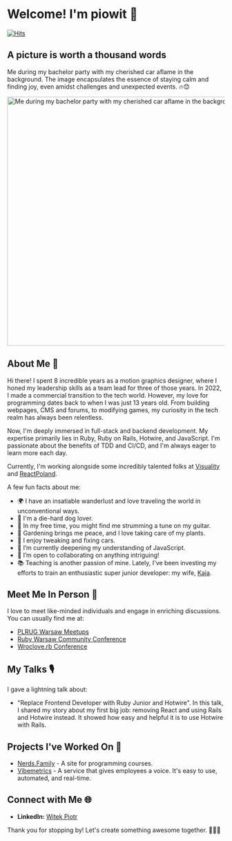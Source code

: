 # Welcome! I'm piowit 👋
[![Hits](https://hits.seeyoufarm.com/api/count/incr/badge.svg?url=https%3A%2F%2Fgithub.com%2Fpiowit&count_bg=%2379C83D&title_bg=%23555555&icon=&icon_color=%23E7E7E7&title=hits&edge_flat=false)](https://hits.seeyoufarm.com)

## A picture is worth a thousand words 
Me during my bachelor party with my cherished car aflame in the background.
The image encapsulates the essence of staying calm and finding joy, even amidst challenges and unexpected events. 🔥😊

<img width="575" alt="Me during my bachelor party with my cherished car aflame in the background" src="https://github.com/piowit/piowit/assets/2960263/1499b4a3-99c2-4b8c-9d0d-a2c8a277a1ab">

## About Me 📌

Hi there! I spent 8 incredible years as a motion graphics designer, where I honed my leadership skills as a team lead for three of those years. In 2022, I made a commercial transition to the tech world. However, my love for programming dates back to when I was just 13 years old. From building webpages, CMS and forums, to modifying games, my curiosity in the tech realm has always been relentless.

Now, I'm deeply immersed in full-stack and backend development. My expertise primarily lies in Ruby, Ruby on Rails, Hotwire, and JavaScript. I'm passionate about the benefits of TDD and CI/CD, and I'm always eager to learn more each day.

Currently, I'm working alongside some incredibly talented folks at [Visuality](https://github.com/visualitypl) and [ReactPoland](https://github.com/ReactPoland).

A few fun facts about me:

- 🌍 I have an insatiable wanderlust and love traveling the world in unconventional ways.
- 🐶 I'm a die-hard dog lover.
- 🎸 In my free time, you might find me strumming a tune on my guitar.
- 🌱 Gardening brings me peace, and I love taking care of my plants.
- 🚗 I enjoy tweaking and fixing cars.
- 🧠 I’m currently deepening my understanding of JavaScript.
- 👯 I’m open to collaborating on anything intriguing!
- 📚 Teaching is another passion of mine. Lately, I've been investing my efforts to train an enthusiastic super junior developer: my wife, [Kaja](https://github.com/kajawitek).

## Meet Me In Person 🤝

I love to meet like-minded individuals and engage in enriching discussions. You can usually find me at:
- [PLRUG Warsaw Meetups](https://www.meetup.com/pl-PL/nerdsclub/)
- [Ruby Warsaw Community Conference](https://www.rubycommunityconference.com/)
- [Wroclove.rb Conference](https://wrocloverb.com/)

## My Talks 🎙️

I gave a lightning talk about:
- "Replace Frontend Developer with Ruby Junior and Hotwire". In this talk, I shared my story about my first big job: removing React and using Rails and Hotwire instead. It showed how easy and helpful it is to use Hotwire with Rails.

## Projects I've Worked On 💼

- [Nerds.Family](https://nerds.family/) - A site for programming courses.
- [Vibemetrics](https://www.vibemetrics.com/) - A service that gives employees a voice. It's easy to use, automated, and real-time.

## Connect with Me 🌐

- **LinkedIn:** [Witek Piotr](https://www.linkedin.com/in/witekpiotr/)

Thank you for stopping by! Let's create something awesome together. 👩‍💻🚀
